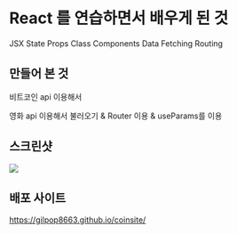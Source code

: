 # React 를 연습하면서 배우게 된 것

JSX
State
Props
Class Components
Data Fetching
Routing

## 만들어 본 것

비트코인 api 이용해서 

영화 api 이용해서 불러오기 & Router 이용 & useParams를 이용 

## 스크린샷

<img src="https://user-images.githubusercontent.com/80146176/142884285-0c093e2e-ae75-458b-804e-6907c73e0e67.png" width="auto" />

## 배포 사이트

https://gilpop8663.github.io/coinsite/
